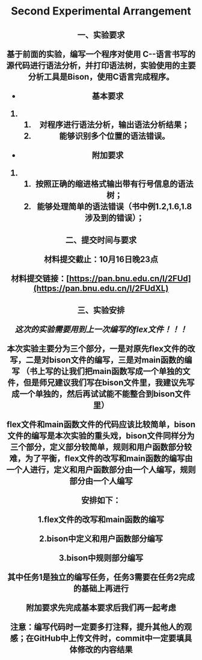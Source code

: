 <center><h1>Second Experimental Arrangement

<h2>一、实验要求

基于前面的实验，编写一个程序对使用 C--语言书写的源代码进行语法分析，并打印语法树，实验使用的主要分析工具是Bison，使用C语言完成程序。

- 基本要求

1. 1. 对程序进行语法分析，输出语法分析结果；
   2. 能够识别多个位置的语法错误。

- 附加要求

1. 1. 按照正确的缩进格式输出带有行号信息的语法树；
   2. 能够处理简单的语法错误（书中例1.2,1.6,1.8涉及到的错误）；

<h2>二、提交时间与要求

**材料提交截止**：10月16日晚23点

**材料提交链接**：[https://pan.bnu.edu.cn/l/2FUd](https://pan.bnu.edu.cn/l/2FUdXL)



<h2>三、实验安排

*这次的实验需要用到上一次编写的flex文件！！！*

本次实验主要分为三个部分，一是对原先flex文件的改写，二是对bison文件的编写，三是对main函数的编写  **（书上写的让我们把main函数写成一个单独的文件，但是师兄建议我们写在bison文件里，我建议先写成一个单独的，然后再试试能不能整合到bison文件里）**

flex文件和main函数文件的代码应该比较简单，bison文件的编写是本次实验的重头戏，bison文件同样分为三个部分，定义部分较简单，规则和用户函数部分较难，为了平衡，flex文件的改写和main函数的编写由一个人进行，定义和用户函数部分由一个人编写，规则部分由一个人编写

安排如下：

1.flex文件的改写和main函数的编写

2.bison中定义和用户函数部分编写

3.bison中规则部分编写

其中任务1是独立的编写任务，任务3需要在任务2完成的基础上再进行

附加要求先完成基本要求后我们再一起考虑

**注意**：编写代码时一定要多打注释，提升其他人的观感；在GitHub中上传文件时，commit中一定要填具体修改的内容结果